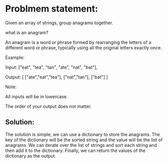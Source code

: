 # Problmem statement: 

Given an array of strings, group anagrams together.

what is an anagram?

An anagram is a word or phrase formed by rearranging the letters of a different word or phrase, typically using all the original letters exactly once.

Example:

Input: ["eat", "tea", "tan", "ate", "nat", "bat"],

Output:
[
  ["ate","eat","tea"],
  ["nat","tan"],
  ["bat"]
]

Note:

All inputs will be in lowercase.

The order of your output does not matter.

## Solution:

The solution is simple, we can use a dictionary to store the anagrams. The key of the dictionary will be the sorted string and the value will be the list of anagrams. We can iterate over the list of strings and sort each string and then add it to the dictionary. Finally, we can return the values of the dictionary as the output.

```python
